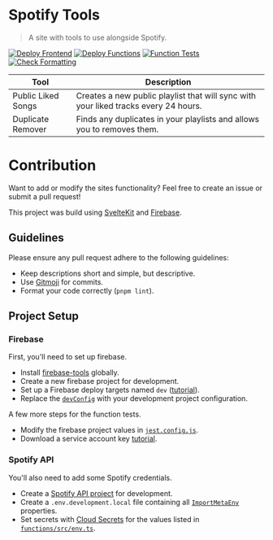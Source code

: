 # Spotify Tools

> A site with tools to use alongside Spotify.

[![Deploy Frontend](https://github.com/bkeys818/spotify-tools/actions/workflows/frontend-deploy.yml/badge.svg)](https://github.com/bkeys818/spotify-tools/actions/workflows/frontend-deploy.yml)
[![Deploy Functions](https://github.com/bkeys818/spotify-tools/actions/workflows/functions-deploy.yml/badge.svg)](https://github.com/bkeys818/spotify-tools/actions/workflows/functions-deploy.yml)
[![Function Tests](https://github.com/bkeys818/spotify-tools/actions/workflows/functions-test.yml/badge.svg)](https://github.com/bkeys818/spotify-tools/actions/workflows/functions-test.yml)
[![Check Formatting](https://github.com/bkeys818/spotify-tools/actions/workflows/check-format.yml/badge.svg)](https://github.com/bkeys818/spotify-tools/actions/workflows/check-format.yml)

| Tool               | Description                                                                         |
| ------------------ | ----------------------------------------------------------------------------------- |
| Public Liked Songs | Creates a new public playlist that will sync with your liked tracks every 24 hours. |
| Duplicate Remover  | Finds any duplicates in your playlists and allows you to removes them.              |

# Contribution

Want to add or modify the sites functionality? Feel free to create an issue or submit a pull request!

This project was build using [SvelteKit](https://kit.svelte.dev) and [Firebase](https://firebase.google.com).

## Guidelines

Please ensure any pull request adhere to the following guidelines:

-   Keep descriptions short and simple, but descriptive.
-   Use [Gitmoji](https://github.com/carloscuesta/gitmoji) for commits.
-   Format your code correctly (`pnpm lint`).

## Project Setup

### Firebase

First, you'll need to set up firebase.

-   Install [firebase-tools](https://www.npmjs.com/package/firebase-tools) globally.
-   Create a new firebase project for development.
-   Set up a Firebase deploy targets named `dev` ([tutorial](https://firebase.google.com/docs/cli/targets#set_up_deploy_targets_for_your_firebase_resources)).
-   Replace the [`devConfig`](https://github.com/bkeys818/spotify-tools/blob/main/src/lib/firebase/index.ts#L15) with your development project configuration.

A few more steps for the function tests.

-   Modify the firebase project values in [`jest.config.js`](https://github.com/bkeys818/spotify-tools/blob/main/functions/jest.config.js#L7).
-   Download a service account key [tutorial](https://firebase.google.com/docs/functions/unit-testing).

### Spotify API

You'll also need to add some Spotify credentials.

-   Create a [Spotify API project](https://developer.spotify.com/dashboard/login) for development.
-   Create a `.env.development.local` file containing all [`ImportMetaEnv`](https://github.com/bkeys818/spotify-tools/blob/main/src/env.d.ts) properties.
-   Set secrets with [Cloud Secrets](https://firebase.google.com/docs/functions/config-env#secret-manager) for the values listed in [`functions/src/env.ts`](https://github.com/bkeys818/spotify-tools/blob/main/functions/src/env.ts).
